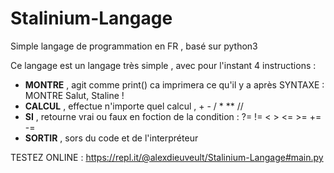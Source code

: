 # Stalinium-Langage
Simple langage de programmation en FR , basé sur python3 

Ce langage est un langage très simple , avec pour l'instant 4 instructions :

- **MONTRE** , agit comme print() ca imprimera ce qu'il y a après SYNTAXE : MONTRE Salut, Staline !
- **CALCUL** , effectue n'importe quel calcul , + - / * ** // 
- **SI** , retourne vrai ou faux en foction de la condition : ?= != < > <= >= += -=
- **SORTIR** , sors du code et de l'interpréteur

TESTEZ ONLINE : https://repl.it/@alexdieuveult/Stalinium-Langage#main.py

